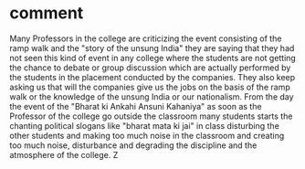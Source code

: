 # comment

Many Professors in the college are criticizing the event consisting of the ramp walk and the "story of the unsung India" they are saying that they had not seen this kind of event in any college where the students are not getting the chance to debate or group discussion which are actually performed by the students in the placement conducted by the companies. They also keep asking us that will the companies give us the jobs on the basis of the ramp walk or the knowledge of the unsung India or our nationalism. From the day the event of the "Bharat ki Ankahi Ansuni Kahaniya" as soon as the Professor of the college go outside the classroom many students starts the chanting political slogans like "bharat mata ki jai" in class disturbing the other students and making too much noise in the classroom and creating too much noise, disturbance and degrading the discipline and the atmosphere of the college.
Z